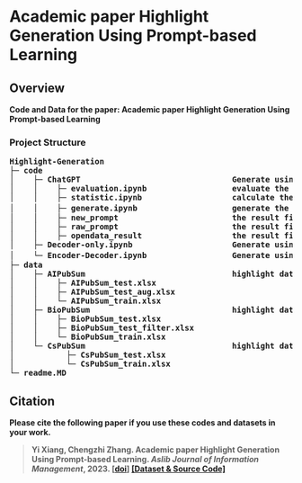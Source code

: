 # Academic paper Highlight Generation Using Prompt-based Learning

## Overview
<b> Code and Data for the paper: Academic paper Highlight Generation Using Prompt-based Learning

### Project Structure
<pre>
Highlight-Generation
├─ code
│    ├─ ChatGPT                                Generate using chatgpt model
│    │    ├─ evaluation.ipynb                  evaluate the model performance
│    │    ├─ statistic.ipynb                   calculate the basic information of dataset and calculate the demonstration
│    │    ├─ generate.ipynb                    generate the highlight for the provided' abstract, include zero-shot、few-shot setting
│    │    ├─ new_prompt                        the result files of model generation in the new_prompt(check out our paper) situation
│    │    ├─ raw_prompt                        the result files of model generation in the raw_prompt(check out our paper) situation
│    │    ├─ opendata_result                   the result files of model generation in the few-shot setting
│    ├─ Decoder-only.ipynb                     Generate using decoder-only model like gpt2
│    └─ Encoder-Decoder.ipynb                  Generate using encoder-decoder model T5、BARD、FlanT5
├─ data
│    ├─ AIPubSum                               highlight dataset that contains the paper from artificial intelligence field
│    │    ├─ AIPubSum_test.xlsx
│    │    ├─ AIPubSum_test_aug.xlsx
│    │    └─ AIPubSum_train.xlsx
│    ├─ BioPubSum                              highlight dataset that contains the paper from biological field
│    │    ├─ BioPubSum_test.xlsx
│    │    ├─ BioPubSum_test_filter.xlsx
│    │    └─ BioPubSum_train.xlsx
│    └─ CsPubSum                               highlight dataset that contains the paper from computer science field
│           ├─ CsPubSum_test.xlsx
│           └─ CsPubSum_train.xlsx
└─ readme.MD
</pre>

## Citation
Please cite the following paper if you use these codes and datasets in your work.

> Yi Xiang, Chengzhi Zhang. Academic paper Highlight Generation Using Prompt-based Learning. ***Aslib Journal of Information Management***, 2023. [[doi]()] [[Dataset & Source Code]](https://github.com/xiangyi-njust/Highlight-Generation)
